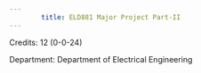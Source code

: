 ```yaml
---
        title: ELD881 Major Project Part-II
---
```

Credits: 12 (0-0-24)

Department: Department of Electrical Engineering

